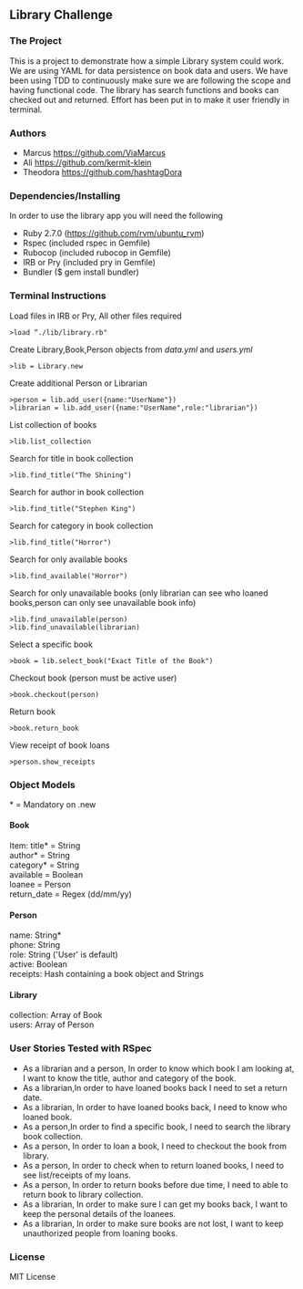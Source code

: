 ## Library Challenge

### The Project
This is a project to demonstrate how a simple Library system could work. We are using YAML for data persistence on book data and users. We have been using TDD to continuously make sure we are following the scope and having functional code. The library has search functions and books can checked out and returned. Effort has been put in to make it user friendly in terminal.

### Authors
- Marcus https://github.com/ViaMarcus
- Ali https://github.com/kermit-klein
- Theodora https://github.com/hashtagDora

### Dependencies/Installing

In order to use the library app you will need the following  
- Ruby 2.7.0  (https://github.com/rvm/ubuntu_rvm)  
- Rspec (included rspec in Gemfile)
- Rubocop (included rubocop in Gemfile)
- IRB or Pry (included pry in Gemfile)
- Bundler ($ gem install bundler)


### Terminal Instructions

Load files in IRB or Pry, All other files required
  ```
  >load “./lib/library.rb" 
  ```
Create Library,Book,Person objects from _data.yml_ and _users.yml_
  ```
  >lib = Library.new 
  ```
Create additional Person or Librarian
  ```
  >person = lib.add_user({name:"UserName"})
  >librarian = lib.add_user({name:"UserName",role:"librarian"}) 
  ```
List collection of books
  ```
  >lib.list_collection
  ```
Search for title in book collection
  ```
  >lib.find_title("The Shining")
  ```
Search for author in book collection
  ```
  >lib.find_title("Stephen King")
  ```
Search for category in book collection
  ```
  >lib.find_title("Horror")
  ```
Search for only available books
  ```
  >lib.find_available("Horror")
  ```
Search for only unavailable books (only librarian can see who loaned books,person can only see unavailable book info)
  ```
  >lib.find_unavailable(person)
  >lib.find_unavailable(librarian)
  ```
Select a specific book
  ```
  >book = lib.select_book("Exact Title of the Book")
  ```
Checkout book (person must be active user)
  ```
  >book.checkout(person)
  ```
Return book 
  ```
  >book.return_book
  ```
View receipt of book loans 
  ```
  >person.show_receipts
  ```
### Object Models
\* = Mandatory on .new
#### Book
Item:
	title* = String  
	author* = String  
	category* = String   
available = Boolean  
loanee = Person  
return_date = Regex (dd/mm/yy)
#### Person
name: String*  
phone: String  
role: String ('User' is default)  
active: Boolean  
receipts: Hash containing a book object and Strings  
#### Library
collection: Array of Book  
users: Array of Person 


### User Stories Tested with RSpec

* As a librarian and a person,
In order to know which book I am looking at,
I want to know the title, author and category of the book.
* As a librarian,In order to have loaned books back
I need to set a return date.
* As a librarian, In order to have loaned books back,
I need to know who loaned book.
* As a person,In order to find a specific book,
I need to search the library book collection.
* As a person, In order to loan a book,
I need to checkout the book from library.
* As a person, In order to check when to return loaned books,
I need to see list/receipts of my loans.
* As a person, In order to return books before due time,
I need to able to return book to library collection.
* As a librarian, In order to make sure I can get my books back,
I want to keep the personal details of the loanees.
* As a librarian, In order to make sure books are not lost,
I want to keep unauthorized people from loaning books.


### License

MIT License
